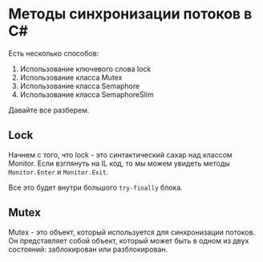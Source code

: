 # Методы синхронизации потоков в C# 

Есть несколько способов: 
1. Использование ключевого слова lock
2. Использование класса Mutex
3. Использование класса Semaphore
4. Использование класса SemaphoreSlim

Давайте все разберем.

## Lock
Начнем с того, что lock - это 
синтактический сахар над классом Monitor. 
Если взглянуть на IL код, то мы можем
увидеть методы `Monitor.Enter` и `Monitor.Exit`.

Все это будет внутри большого `try-finally` блока. 

## Mutex

Mutex - это объект, который используется для
синхронизации потоков. Он представляет собой
объект, который может быть в одном из двух
состояний: заблокирован или разблокирован.



